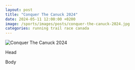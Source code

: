 ```yaml
---
layout: post
title: "Conquer The Canuck 2024"
date: 2024-05-11 12:00:00 +0200
image: /sports/images/posts/conquer-the-canuck-2024.jpg
categories: running trail race canada
---
```


![Conquer The Canuck 2024](/sports/images/posts/conquer-the-canuck-2024.jpg)

Head

<!-- more -->

Body
